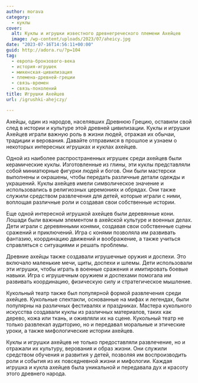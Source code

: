 ```yaml
---
author: morava
category:
  - куклы
cover:
  alt: Куклы и игрушки известного древнегреческого племени Ахейцев
  image: /wp-content/uploads/2023/07/aheicy.jpg
date: "2023-07-16T14:56:11+00:00"
guid: http://adora.ru/?p=104
tag:
  - европа-бронзового-века
  - история-игрушек
  - микенская-цивилизация
  - племена-древней-греции
  - связь-времен
  - связь-поколений
title: Игрушки Ахейцев
url: /igrushki-ahejczy/

---
```

Ахейцы, один из народов, населявших Древнюю Грецию, оставили свой след в истории и культуре этой древней цивилизации. Куклы и игрушки Ахейцев играли важную роль в жизни людей, отражая их обычаи, традиции и верования. Давайте отправимся в прошлое и узнаем о некоторых интересных игрушках и куклах ахейцев.

Одной из наиболее распространенных игрушек среди ахейцев были керамические куклы. Изготовленные из глины, эти куклы представляли собой миниатюрные фигурки людей и богов. Они были мастерски выполнены и окрашены, чтобы передать различные детали одежды и украшений. Куклы ахейцев имели символическое значение и использовались в религиозных церемониях и обрядах. Они также служили средством развлечения для детей, которые играли с ними, воплощая различные роли и создавая свои собственные истории.

Еще одной интересной игрушкой ахейцев были деревянные кони. Лошади были важным элементом в ахейской культуре и военных делах. Дети играли с деревянными конями, создавая свои собственные сцены сражений и приключений. Игра с конями позволяла им развивать фантазию, координацию движений и воображение, а также учиться справляться с ситуациями и решать проблемы.

Древние ахейцы также создавали игрушечные оружия и доспехи. Это включало маленькие мечи, щиты, доспехи и шлемы. Дети использовали эти игрушки, чтобы играть в военные сражения и имитировать боевые навыки. Игра с игрушечным оружием и доспехами помогала им развивать координацию, физическую силу и стратегическое мышление.

Кукольный театр также был популярной формой развлечения среди ахейцев. Кукольные спектакли, основанные на мифах и легендах, были популярны на различных фестивалях и праздниках. Мастера кукольного искусства создавали куклы из различных материалов, таких как дерево, кожа или ткань, и оживляли их на сцене. Кукольный театр не только развлекал аудиторию, но и передавал моральные и этические уроки, а также мифологические истории ахейцев.

Куклы и игрушки ахейцев не только предоставляли развлечение, но и отражали их культуру, верования и образ жизни. Они служили средством обучения и развития у детей, позволяя им воспроизводить роли и события из их повседневной жизни и мифологии. Каждая игрушка и кукла ахейцев была уникальной и передавала дух и красоту этого древнего народа.
